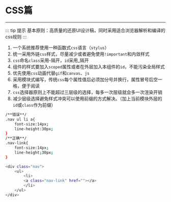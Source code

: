 # CSS篇
---

::: tip 提示
基本原则：高质量的还原UI设计稿，同时采用适合浏览器解析和编译的css规则
:::

1. 一个系统推荐使用一种函数式`css`语言（`stylus`）
2. 统一采用外链`css`样式，尽量减少或者避免使用`!important`和内敛样式
3. `css`命名`class`采用-隔开，`id`采用_隔开
4. 组件的样式要加入`scoped`属性或者在外层加入本组件的`id`，不能污染全局样式
5. 优先使用`css`动画代替`gif`和`canvas`、`js`
6. 采用模块式编写，传统`css`每个属性值后必须加分号并换行，属性冒号后空一格，便于阅读
7. `css`选择器原则上不能超过三层级的选择，每多一次层级就会多一次渲染开销
8. 减少层级选择避免样式冲突可以使用前缀的方式解决。（加上当前模块外层的`id`或`class`作为前缀）

```bash
/**错误**/
.nav ul li a{
    font-size:14px;
    line-height:30px;
}
/**正确**/
.nav-link{
    font-size:14px;
    line-height;30px;
}
```

```bash
<div class="nav">
    <ul>
        <li>
        <a class="nav-link" href=""></a>
        </li>
    </ul>
</div>
```
